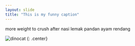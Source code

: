```yaml
---
layout: slide
title: "This is my funny caption"
---
```


more weight to crush after nasi lemak pandan ayam rendang

![dinocat](https://octodex.github.com/images/dinotocat.png)
{: .center}

